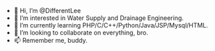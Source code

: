 - 👋 Hi, I’m @DifferentLee
- 👀 I’m interested in Water Supply and Drainage Engineering.
- 🌱 I’m currently learning PHP/C/C++/Python/Java/JSP/Mysql/HTML.
- 💞️ I’m looking to collaborate on everything, bro.
- 📫 Remember me, buddy.

<!---
DifferentLee/DifferentLee is a ✨ special ✨ repository because its `README.md` (this file) appears on your GitHub profile.
You can click the Preview link to take a look at your changes.
--->
